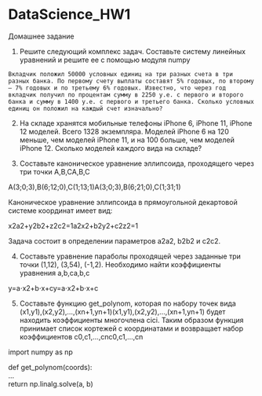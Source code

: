# DataScience_HW1

Домашнее задание

1.    Решите следующий комплекс задач. Составьте систему линейных уравнений и решите ее с помощью модуля numpy

    Вкладчик положил 50000 условных единиц на три разных счета в три разных банка. По первому счету выплаты составят 5% годовых, по второму – 7% годовых и по третьему 6% годовых. Известно, что через год вкладчик получил по процентам сумму в 2250 у.е. с первого и второго банка и сумму в 1400 у.е. с первого и третьего банка. Сколько условных единиц он положил на каждый счет изначально?

2.    На складе хранятся мобильные телефоны iPhone 6, iPhone 11, iPhone 12 моделей. Всего 1328 экземпляра. Моделей iPhone 6 на 120 меньше, чем моделей iPhone 11, и на 100 больше, чем моделей iPhone 12. Сколько моделей каждого вида на складе?

3.    Составьте каноническое уравнение эллипсоида, проходящего через три точки A,B,CA,B,C

A(3;0;3),B(6;12;0),C(1;13;1)A(3;0;3),B(6;21;0),C(1;31;1)

Каноническое уравнение эллипсоида в прямоугольной декартовой системе координат имеет вид:

x2a2+y2b2+z2c2=1a2x2+b2y2+c2z2=1

Задача состоит в определении параметров a2a2, b2b2 и c2c2.

4.    Составьте уравнение параболы проходящей через заданные три точки (1,12), (3,54), (-1,2). Необходимо найти коэффициенты уравнения a,b,ca,b,c

y=a⋅x2+b⋅x+cy=a⋅x2+b⋅x+c

5.    Составьте функцию get_polynom, которая по набору точек вида (x1,y1),(x2,y2),…,(xn+1,yn+1)(x1​,y1​),(x2​,y2​),…,(xn+1​,yn+1​) будет находить коэффициенты многочлена cici​. Таким образом функция принимает список кортежей с координатами и возвращает набор коэффициентов c0,c1,…,cnc0​,c1​,…,cn​

import numpy as np

def get_polynom(coords):   
    ...    
return np.linalg.solve(a, b)
